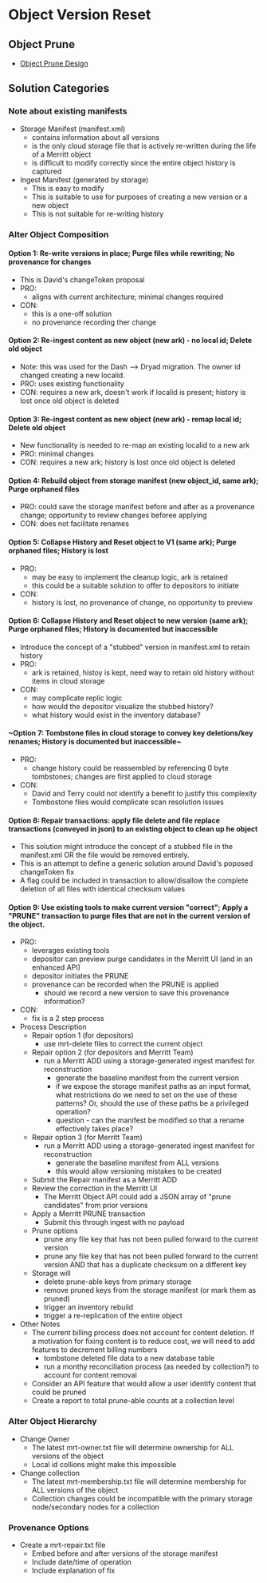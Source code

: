 # Object Version Reset

## Object Prune
- [Object Prune Design](prune.md)

## Solution Categories

### Note about existing manifests
- Storage Manifest (manifest.xml)
  - contains information about all versions
  - is the only cloud storage file that is actively re-written during the life of a Merritt object
  - is difficult to modify correctly since the entire object history is captured
- Ingest Manifest (generated by storage)
  - This is easy to modify
  - This is suitable to use for purposes of creating a new version or a new object
  - This is not suitable for re-writing history

### Alter Object Composition 

#### Option 1: Re-write versions in place; Purge files while rewriting; No provenance for changes
  - This is David's changeToken proposal
  - PRO:
    - aligns with current architecture; minimal changes required
  - CON:
    - this is a one-off solution
    - no provenance recording ther change

#### Option 2: Re-ingest content as new object (new ark) - no local id; Delete old object
  - Note: this was used for the Dash --> Dryad migration.  The owner id changed creating a new localid. 
  - PRO: uses existing functionality
  - CON: requires a new ark, doesn't work if localid is present; history is lost once old object is deleted

#### Option 3: Re-ingest content as new object (new ark) - remap local id; Delete old object
  - New functionality is needed to re-map an existing localid to a new ark 
  - PRO: minimal changes
  - CON: requires a new ark; history is lost once old object is deleted

#### Option 4: Rebuild object from storage manifest (new object_id, same ark); Purge orphaned files
  - PRO: could save the storage manifest before and after as a provenance change; opportunity to review changes beforee applying
  - CON: does not facilitate renames 

#### Option 5: Collapse History and Reset object to V1 (same ark); Purge orphaned files; History is lost
  - PRO:
    - may be easy to implement the cleanup logic, ark is retained
    - this could be a suitable solution to offer to depositors to initiate
  - CON:
    - history is lost, no provenance of change, no opportunity to preview 

#### Option 6: Collapse History and Reset object to new version (same ark); Purge orphaned files; History is documented but inaccessible
  - Introduce the concept of a "stubbed" version in manifest.xml to retain history
  - PRO:
    - ark is retained, histoy is kept, need way to retain old history without items in cloud storage
  - CON:
    - may complicate replic logic
    - how would the depositor visualize the stubbed history?
    - what history would exist in the inventory database?   

#### ~Option 7: Tombstone files in cloud storage to convey key deletions/key renames; History is documented but inaccessible~
  - PRO:
    - change history could be reassembled by referencing 0 byte tombstones; changes are first applied to cloud storage
  - CON:
    - David and Terry could not identify a benefit to justify this complexity
    - Tombostone files would complicate scan resolution issues

#### Option 8: Repair transactions: apply file delete and file replace transactions (conveyed in json) to an existing object to clean up he object
  - This solution might introduce the concept of a stubbed file in the manifest.xml OR the file would be removed entirely. 
  - This is an attempt to define a generic solution around David's poposed changeToken fix
  - A flag could be included in transaction to allow/disallow the complete deletion of all files with identical checksum values

#### Option 9: Use existing tools to make current version "correct"; Apply a "PRUNE" transaction to purge files that are not in the current version of the object.
  - PRO:
    - leverages existing tools
    - depositor can preview purge candidates in the Merritt UI (and in an enhanced API)
    - depositor initiates the PRUNE
    - provenance can be recorded when the PRUNE is applied
      - should we record a new version to save this provenance information?
  - CON:
    - fix is a 2 step process  
  - Process Description
    - Repair option 1 (for depositors)
      - use mrt-delete files to correct the current object
    - Repair option 2 (for depositors and Merritt Team) 
      - run a Merritt ADD using a storage-generated ingest manifest for reconstruction
        - generate the baseline manifest from the current version
        - if we expose the storage manifest paths as an input format, what restrictions do we need to set on the use of these patterns?  Or, should the use of these paths be a privileged operation?
        - question - can the manifest be modified so that a rename effectively takes place?
    - Repair option 3 (for Merritt Team) 
      - run a Merritt ADD using a storage-generated ingest manifest for reconstruction
        - generate the baseline manifest from ALL versions
        - this would allow versioning mistakes to be created
    - Submit the Repair manifest as a Merritt ADD
    - Review the correction in the Merritt UI
      - The Merritt Object API could add a JSON array of "prune candidates" from prior versions
    - Apply a Merritt PRUNE transaction
      - Submit this through ingest with no payload
    - Prune options
      - prune any file key that has not been pulled forward to the current version
      - prune any file key that has not been pulled forward to the current version AND that has a duplicate checksum on a different key
    - Storage will
      - delete prune-able keys from primary storage
      - remove pruned keys from the storage manifest (or mark them as pruned)
      - trigger an inventory rebuild
      - trigger a re-replication of the entire object
  - Other Notes
    - The current billing process does not account for content deletion.  If a motivation for fixing content is to reduce cost, we will need to add features to decrement billing numbers
      - tombstone deleted file data to a new database table
      - run a monthy reconciliation process (as needed by collection?) to account for content removal
    - Consider an API feature that would allow a user identify content that could be pruned
    - Create a report to total prune-able counts at a collection level   

### Alter Object Hierarchy
- Change Owner
  - The latest mrt-owner.txt file will determine ownership for ALL versions of the object
  - Local id collions might make this impossible
- Change collection  
  - The latest mrt-membership.txt file will determine membership for ALL versions of the object
  - Collection changes could be incompatible with the primary storage node/secondary nodes for a collection


### Provenance Options
- Create a mrt-repair.txt file
  - Embed before and after versions of the storage manifest
  - Include date/time of operation
  - Include explanation of fix 

